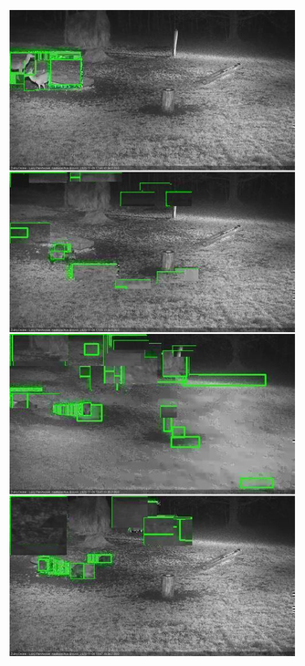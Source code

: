 ![20201109-174434-175437](in2/20201109/20201109-174434-175437_0_.jpg)
![20201109-175444-180446](in2/20201109/20201109-175444-180446_0_.jpg)
![20201109-183525-184527](in2/20201109/20201109-183525-184527_0_.jpg)
![20201109-184534-185537](in2/20201109/20201109-184534-185537_0_.jpg)
